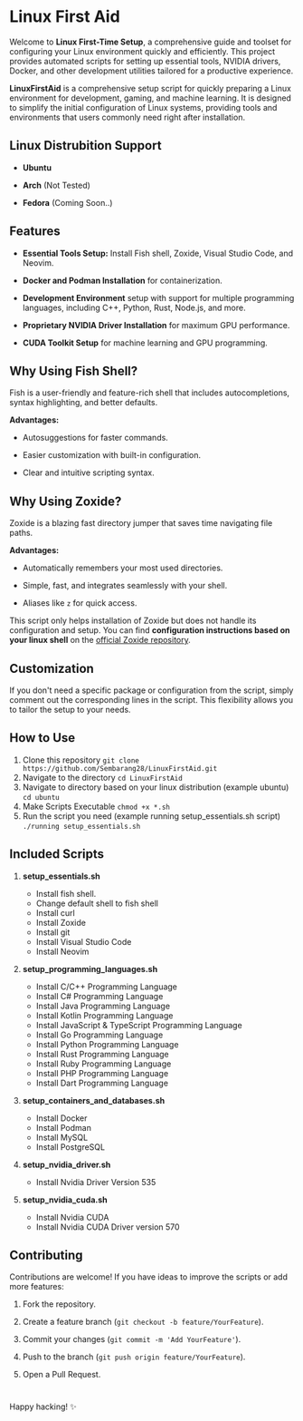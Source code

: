 # Linux First Aid

Welcome to **Linux First-Time Setup**, a comprehensive guide and toolset for configuring your Linux environment quickly and efficiently. This project provides automated scripts for setting up essential tools, NVIDIA drivers, Docker, and other development utilities tailored for a productive experience.

**LinuxFirstAid** is a comprehensive setup script for quickly preparing a Linux environment for development, gaming, and machine learning. It is designed to simplify the initial configuration of Linux systems, providing tools and environments that users commonly need right after installation.	

## Linux Distrubition Support

- **Ubuntu**

-   **Arch** (Not Tested)
  
-   **Fedora** (Coming Soon..)

## Features

- **Essential Tools Setup:** Install Fish shell, Zoxide, Visual Studio Code, and Neovim.

-   **Docker and Podman Installation** for containerization.
  
-   **Development Environment** setup with support for multiple programming languages, including C++, Python, Rust, Node.js, and more.

-    **Proprietary NVIDIA Driver Installation** for maximum GPU performance.

-   **CUDA Toolkit Setup** for machine learning and GPU programming.


## Why Using Fish Shell?
Fish is a user-friendly and feature-rich shell that includes autocompletions, syntax highlighting, and better defaults.

**Advantages:**

-   Autosuggestions for faster commands.
    
-   Easier customization with built-in configuration.
    
-   Clear and intuitive scripting syntax.

## Why Using Zoxide?
Zoxide is a blazing fast directory jumper that saves time navigating file paths.

**Advantages:**

-   Automatically remembers your most used directories.
    
-   Simple, fast, and integrates seamlessly with your shell.
    
-   Aliases like `z` for quick access.

This script only helps installation of Zoxide but does not handle its configuration and setup. You can find **configuration instructions based on your linux shell** on the [official Zoxide repository](https://github.com/ajeetdsouza/zoxide).

## Customization

If you don't need a specific package or configuration from the script, simply comment out the corresponding lines in the script. This flexibility allows you to tailor the setup to your needs.

## How to Use
1. Clone this repository
```git clone https://github.com/Sembarang28/LinuxFirstAid.git```
2. Navigate to the directory
```cd LinuxFirstAid```
3. Navigate to directory based on your linux distribution (example ubuntu)
```cd ubuntu```
4. Make Scripts Executable
```chmod +x *.sh```
5. Run the script you need (example running setup_essentials.sh script)
```./running setup_essentials.sh				```

## Included Scripts

1.  **setup_essentials.sh**
    
    - Install fish shell.
    - Change default shell to fish shell
    - Install curl
    - Install Zoxide
    - Install git
    - Install Visual Studio Code
    - Install Neovim
        
2.  **setup_programming_languages.sh**
    
    - Install C/C++ Programming Language
    - Install C# Programming Language
    - Install Java Programming Language
    - Install Kotlin Programming Language
    - Install JavaScript & TypeScript Programming Language
    - Install Go Programming Language
    - Install Python Programming Language
    - Install Rust Programming Language
    - Install Ruby Programming Language
    - Install PHP Programming Language
    - Install Dart Programming Language
        
3.  **setup_containers_and_databases.sh**
    
    - Install Docker
    - Install Podman
    - Install MySQL
    - Install PostgreSQL

4. **setup_nvidia_driver.sh**
    - Install Nvidia Driver Version 535

5. **setup_nvidia_cuda.sh**
    - Install Nvidia CUDA
    - Install Nvidia CUDA Driver version 570


## Contributing

Contributions are welcome! If you have ideas to improve the scripts or add more features:

1.  Fork the repository.
    
2.  Create a feature branch (`git checkout -b feature/YourFeature`).
    
3.  Commit your changes (`git commit -m 'Add YourFeature'`).
    
4.  Push to the branch (`git push origin feature/YourFeature`).
    
5.  Open a Pull Request.

#

Happy hacking! ✨